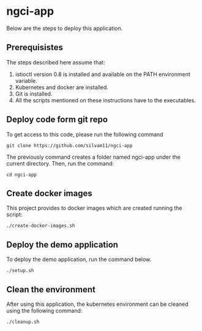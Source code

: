 # ngci-app
Below are the steps to deploy this application.

## Prerequisistes
The steps described here assume that:

1. istioctl version 0.8 is installed and available on the PATH environment variable.
2. Kubernetes and docker are installed.
3. Git is installed.
4. All the scripts mentioned on these instructions have to the executables.

## Deploy code form git repo
To get access to this code, please run the following command

```
git clone https://github.com/silvam11/ngci-app
```

The previously command creates a folder named ngci-app under the current directory. Then, run the command:

```
cd ngci-app
```

## Create docker images

This project provides to docker images which are created running the script:

```
./create-docker-images.sh
```

## Deploy the demo application

To deploy the demo application, run the command below.

```
./setup.sh
```
## Clean the environment

After using this application, the kubernetes environment can be cleaned using the following command:

```
./cleanup.sh
```